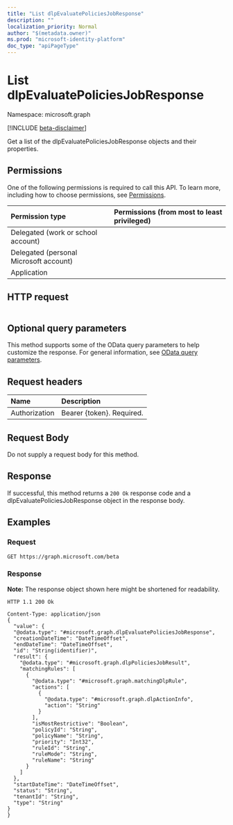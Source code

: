 ```yaml
---
title: "List dlpEvaluatePoliciesJobResponse"
description: ""
localization_priority: Normal
author: "$(metadata.owner)"
ms.prod: "microsoft-identity-platform"
doc_type: "apiPageType"
---
```


# List dlpEvaluatePoliciesJobResponse

Namespace: microsoft.graph

[!INCLUDE [beta-disclaimer](../../includes/beta-disclaimer.md)]

Get a list of the dlpEvaluatePoliciesJobResponse objects and their properties.

## Permissions

One of the following permissions is required to call this API. To learn more, including how to choose permissions, see [Permissions](/graph/permissions-reference).

| Permission type                        | Permissions (from most to least privileged) |
| :------------------------------------- | :------------------------------------------ |
| Delegated (work or school account)     |                                             |
| Delegated (personal Microsoft account) |                                             |
| Application                            |                                             |

## HTTP request

<!-- {
  "blockType": "ignored"
}
-->

```http

```

## Optional query parameters

This method supports some of the OData query parameters to help customize the response. For general information, see [OData query parameters](/graph/query-parameters).

## Request headers

| Name          | Description               |
| :------------ | :------------------------ |
| Authorization | Bearer {token}. Required. |

## Request Body

<!-- Actions and Functions -->

<!-- CRUD Methods -->

Do not supply a request body for this method.

## Response

If successful, this method returns a `200 Ok` response code and a dlpEvaluatePoliciesJobResponse object in the response body.

## Examples

### Request

<!-- {
  "blockType": "request",
  "name": "list_dlpevaluatepoliciesjobresponse"
}
-->

```http
GET https://graph.microsoft.com/beta

```

### Response

**Note:** The response object shown here might be shortened for readability.

<!-- {
  "blockType": "response",
  "truncated": true,
  "@odata.type": "microsoft.dataClassificationService.contract.dlpEvaluatePoliciesJobResponse"
}
-->

```http
HTTP 1.1 200 Ok

Content-Type: application/json
{
  "value": {
  "@odata.type": "#microsoft.graph.dlpEvaluatePoliciesJobResponse",
  "creationDateTime": "DateTimeOffset",
  "endDateTime": "DateTimeOffset",
  "id": "String(identifier)",
  "result": {
    "@odata.type": "#microsoft.graph.dlpPoliciesJobResult",
    "matchingRules": [
      {
        "@odata.type": "#microsoft.graph.matchingDlpRule",
        "actions": [
          {
            "@odata.type": "#microsoft.graph.dlpActionInfo",
            "action": "String"
          }
        ],
        "isMostRestrictive": "Boolean",
        "policyId": "String",
        "policyName": "String",
        "priority": "Int32",
        "ruleId": "String",
        "ruleMode": "String",
        "ruleName": "String"
      }
    ]
  },
  "startDateTime": "DateTimeOffset",
  "status": "String",
  "tenantId": "String",
  "type": "String"
}
}

```
